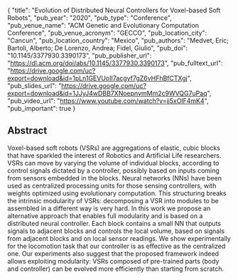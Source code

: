 {
  "title": "Evolution of Distributed Neural Controllers for Voxel-based Soft Robots",
  "pub_year": "2020",
  "pub_type": "Conference",
  "pub_venue_name": "ACM Genetic and Evolutionary Computation Conference",
  "pub_venue_acronym": "GECCO",
  "pub_location_city": "Cancun",
  "pub_location_country": "Mexico",
  "pub_authors": "Medvet, Eric; Bartoli, Alberto; De Lorenzo, Andrea; Fidel, Giulio",
  "pub_doi": "10.1145/3377930.3390173",
  "pub_publisher_url": "https://dl.acm.org/doi/abs/10.1145/3377930.3390173",
  "pub_fulltext_url": "https://drive.google.com/uc?export=download&id=1pLn1GEVUoII7acgyf7gZ6vHFhBfCTXgj",
  "pub_slides_url": "https://drive.google.com/uc?export=download&id=1JJyJ4wDBB7XNoepnvmMm2c9WVQG7uPaq",
  "pub_video_url": "https://www.youtube.com/watch?v=jj5xOlF4mK4",
  "pub_important": true
}

## Abstract
Voxel-based soft robots (VSRs) are aggregations of elastic, cubic blocks that have sparkled the interest of Robotics and Artificial Life researchers. VSRs can move by varying the volume of individual blocks, according to control signals dictated by a controller, possibly based on inputs coming from sensors embedded in the blocks. Neural networks (NNs) have been used as centralized processing units for those sensing controllers, with weights optimized using evolutionary computation. This structuring breaks the intrinsic modularity of VSRs: decomposing a VSR into modules to be assembled in a different way is very hard.
In this work we propose an alternative approach that enables full modularity and is based on a distributed neural controller. Each block contains a small NN that outputs signals to adjacent blocks and controls the local volume, based on signals from adjacent blocks and on local sensor readings. We show experimentally for the locomotion task that our controller is as effective as the centralized one. Our experiments also suggest that the proposed framework indeed allows exploiting modularity: VSRs composed of pre-trained parts (body and controller) can be evolved more efficiently than starting from scratch.
